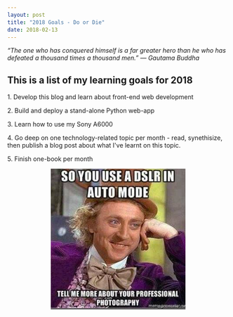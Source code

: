 ```yaml
---
layout: post
title: "2018 Goals - Do or Die"
date: 2018-02-13
---
```


*“The one who has conquered himself is a far greater hero than he who has defeated a thousand times a thousand men.”
― Gautama Buddha*

## This is a list of my learning goals for 2018

1\. Develop this blog and learn about front-end web development 

2\. Build and deploy a stand-alone Python web-app

3\. Learn how to use my Sony A6000

4\. Go deep on one technology-related topic per month - read, synethisize, then publish a blog post about what I've learnt on this topic.

5\. Finish one-book per month

<div style="text-align:center" markdown="1">

![Learning Photography](/assets/Image2.png)

</div>

